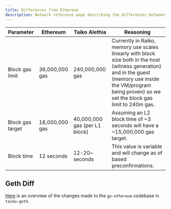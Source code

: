 ```yaml
---
title: Differences from Ethereum
description: Network reference page describing the differences between Taiko Alethia and Ethereum.
---
```


| Parameter        | Ethereum       | Taiko Alethia                 | Reasoning                                                                                                                                                                                                        |
| ---------------- | -------------- | ----------------------------- | ---------------------------------------------------------------------------------------------------------------------------------------------------------------------------------------------------------------- |
| Block gas limit  | 36,000,000 gas | 240,000,000 gas               | Currently in Raiko, memory use scales linearly with block size both in the host (witness generation) and in the guest (memory use inside the VM/program being proven) so we set the block gas limit to 240m gas. |
| Block gas target | 18,000,000 gas | 40,000,000 gas (per L1 block) | Assuming an L2 block time of ~3 seconds will have a ~15,000,000 gas target.                                                                                                                                      |
| Block time       | 12 seconds     | 12-20~ seconds                | This value is variable and will change as of based preconfirmations.                                                                                                                                             |

## Geth Diff

[Here](https://geth.taiko.xyz/) is an overview of the changes made to the `go-ethereum` codebase in `taiko-geth`.
